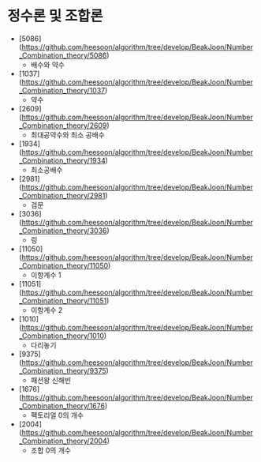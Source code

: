 정수론 및 조합론
==========================================================================================
* [5086] (https://github.com/heesoon/algorithm/tree/develop/BeakJoon/Number_Combination_theory/5086)
  * 배수와 약수
* [1037] (https://github.com/heesoon/algorithm/tree/develop/BeakJoon/Number_Combination_theory/1037)
  * 약수
* [2609] (https://github.com/heesoon/algorithm/tree/develop/BeakJoon/Number_Combination_theory/2609)
  * 최대공약수와 최소 공배수
* [1934] (https://github.com/heesoon/algorithm/tree/develop/BeakJoon/Number_Combination_theory/1934)
  * 최소공배수
* [2981] (https://github.com/heesoon/algorithm/tree/develop/BeakJoon/Number_Combination_theory/2981)
  * 검문
* [3036] (https://github.com/heesoon/algorithm/tree/develop/BeakJoon/Number_Combination_theory/3036)
  * 링
* [11050] (https://github.com/heesoon/algorithm/tree/develop/BeakJoon/Number_Combination_theory/11050)
  * 이항계수 1
* [11051] (https://github.com/heesoon/algorithm/tree/develop/BeakJoon/Number_Combination_theory/11051)
  * 이항계수 2
* [1010] (https://github.com/heesoon/algorithm/tree/develop/BeakJoon/Number_Combination_theory/1010)
  * 다리놓기
* [9375] (https://github.com/heesoon/algorithm/tree/develop/BeakJoon/Number_Combination_theory/9375)
  * 패션왕 신해빈
* [1676] (https://github.com/heesoon/algorithm/tree/develop/BeakJoon/Number_Combination_theory/1676)
  * 팩토리얼 0의 개수
* [2004] (https://github.com/heesoon/algorithm/tree/develop/BeakJoon/Number_Combination_theory/2004)
  * 조합 0의 개수